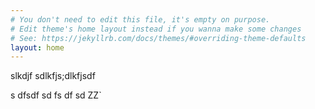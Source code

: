 ```yaml
---
# You don't need to edit this file, it's empty on purpose.
# Edit theme's home layout instead if you wanna make some changes
# See: https://jekyllrb.com/docs/themes/#overriding-theme-defaults
layout: home
---
```

slkdjf
sdlkfjs;dlkfjsdf

s
dfsdf
sd
fs
df
sd
ZZ`
